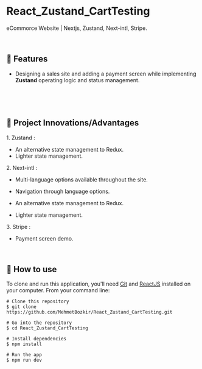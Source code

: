 # React_Zustand_CartTesting


eCommorce Website | Nextjs, Zustand, Next-intl, Stripe.


<p align="center"> 

<br> 
  
:wrench: Features 
  -----------------------------

- Designing a sales site and adding a payment screen while implementing <b>Zustand</b> operating logic and status management.

  <br> 


<br> 

  ## 💬 Project Innovations/Advantages

1\. Zustand :

  - An alternative state management to Redux.
  - Lighter state management.

2\. Next-intl :

  - Multi-language options available throughout the site.
  - Navigation through language options.

  - An alternative state management to Redux.
  - Lighter state management.

3\. Stripe :

  - Payment screen demo.

<br> 
 
  ## :book: How to use
To clone and run this application, you'll need [Git](https://git-scm.com/downloads) and [ReactJS](https://reactjs.org/docs/getting-started.html) installed on your computer. From your command line:

```
# Clone this repository
$ git clone https://github.com/MehmetBozkir/React_Zustand_CartTesting.git

# Go into the repository
$ cd React_Zustand_CartTesting

# Install dependencies
$ npm install

# Run the app
$ npm run dev
```
